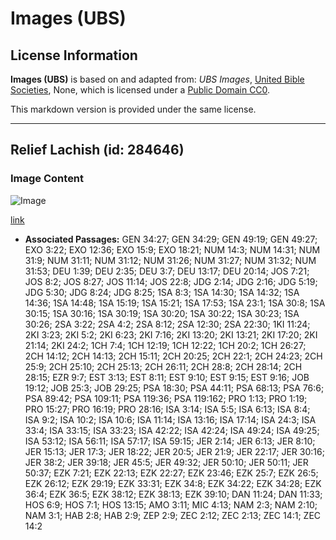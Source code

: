 # Images (UBS)

## License Information

**Images (UBS)** is based on and adapted from: _UBS Images_, [United Bible Societies](https://unitedbiblesocieties.org/), None, which is licensed under a [Public Domain CC0](https://creativecommons.org/public-domain/cc0/).

This markdown version is provided under the same license.



--------------------------------

## Relief Lachish (id: 284646)

### Image Content

![Image](https://cdn.aquifer.bible/aquifer-content/resources/Media/WEB-0574_lachish_relief.jpg)

[link](https://cdn.aquifer.bible/aquifer-content/resources/Media/WEB-0574_lachish_relief.jpg)

* **Associated Passages:** GEN 34:27; GEN 34:29; GEN 49:19; GEN 49:27; EXO 3:22; EXO 12:36; EXO 15:9; EXO 18:21; NUM 14:3; NUM 14:31; NUM 31:9; NUM 31:11; NUM 31:12; NUM 31:26; NUM 31:27; NUM 31:32; NUM 31:53; DEU 1:39; DEU 2:35; DEU 3:7; DEU 13:17; DEU 20:14; JOS 7:21; JOS 8:2; JOS 8:27; JOS 11:14; JOS 22:8; JDG 2:14; JDG 2:16; JDG 5:19; JDG 5:30; JDG 8:24; JDG 8:25; 1SA 8:3; 1SA 14:30; 1SA 14:32; 1SA 14:36; 1SA 14:48; 1SA 15:19; 1SA 15:21; 1SA 17:53; 1SA 23:1; 1SA 30:8; 1SA 30:15; 1SA 30:16; 1SA 30:19; 1SA 30:20; 1SA 30:22; 1SA 30:23; 1SA 30:26; 2SA 3:22; 2SA 4:2; 2SA 8:12; 2SA 12:30; 2SA 22:30; 1KI 11:24; 2KI 3:23; 2KI 5:2; 2KI 6:23; 2KI 7:16; 2KI 13:20; 2KI 13:21; 2KI 17:20; 2KI 21:14; 2KI 24:2; 1CH 7:4; 1CH 12:19; 1CH 12:22; 1CH 20:2; 1CH 26:27; 2CH 14:12; 2CH 14:13; 2CH 15:11; 2CH 20:25; 2CH 22:1; 2CH 24:23; 2CH 25:9; 2CH 25:10; 2CH 25:13; 2CH 26:11; 2CH 28:8; 2CH 28:14; 2CH 28:15; EZR 9:7; EST 3:13; EST 8:11; EST 9:10; EST 9:15; EST 9:16; JOB 19:12; JOB 25:3; JOB 29:25; PSA 18:30; PSA 44:11; PSA 68:13; PSA 76:6; PSA 89:42; PSA 109:11; PSA 119:36; PSA 119:162; PRO 1:13; PRO 1:19; PRO 15:27; PRO 16:19; PRO 28:16; ISA 3:14; ISA 5:5; ISA 6:13; ISA 8:4; ISA 9:2; ISA 10:2; ISA 10:6; ISA 11:14; ISA 13:16; ISA 17:14; ISA 24:3; ISA 33:4; ISA 33:15; ISA 33:23; ISA 42:22; ISA 42:24; ISA 49:24; ISA 49:25; ISA 53:12; ISA 56:11; ISA 57:17; ISA 59:15; JER 2:14; JER 6:13; JER 8:10; JER 15:13; JER 17:3; JER 18:22; JER 20:5; JER 21:9; JER 22:17; JER 30:16; JER 38:2; JER 39:18; JER 45:5; JER 49:32; JER 50:10; JER 50:11; JER 50:37; EZK 7:21; EZK 22:13; EZK 22:27; EZK 23:46; EZK 25:7; EZK 26:5; EZK 26:12; EZK 29:19; EZK 33:31; EZK 34:8; EZK 34:22; EZK 34:28; EZK 36:4; EZK 36:5; EZK 38:12; EZK 38:13; EZK 39:10; DAN 11:24; DAN 11:33; HOS 6:9; HOS 7:1; HOS 13:15; AMO 3:11; MIC 4:13; NAM 2:3; NAM 2:10; NAM 3:1; HAB 2:8; HAB 2:9; ZEP 2:9; ZEC 2:12; ZEC 2:13; ZEC 14:1; ZEC 14:2

